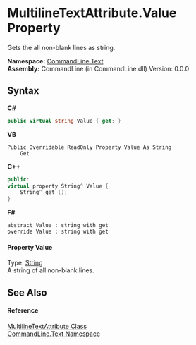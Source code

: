 # MultilineTextAttribute.Value Property 
 

Gets the all non-blank lines as string.

**Namespace:**&nbsp;<a href="N_CommandLine_Text">CommandLine.Text</a><br />**Assembly:**&nbsp;CommandLine (in CommandLine.dll) Version: 0.0.0

## Syntax

**C#**<br />
``` C#
public virtual string Value { get; }
```

**VB**<br />
``` VB
Public Overridable ReadOnly Property Value As String
	Get
```

**C++**<br />
``` C++
public:
virtual property String^ Value {
	String^ get ();
}
```

**F#**<br />
``` F#
abstract Value : string with get
override Value : string with get
```


#### Property Value
Type: <a href="https://docs.microsoft.com/dotnet/api/system.string" target="_blank">String</a><br />A string of all non-blank lines.

## See Also


#### Reference
<a href="T_CommandLine_Text_MultilineTextAttribute">MultilineTextAttribute Class</a><br /><a href="N_CommandLine_Text">CommandLine.Text Namespace</a><br />